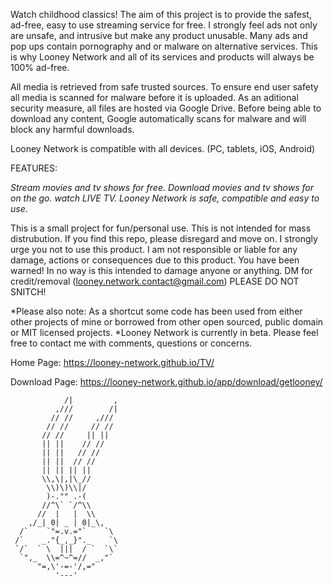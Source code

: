 Watch childhood classics! The aim of this project is to provide the safest, ad-free, easy to use streaming service for free. I strongly feel ads not only are unsafe, and intrusive but make any product unusable. Many ads and pop ups contain pornography and or malware on alternative services. This is why Looney Network and all of its services and products will always be 100% ad-free. 

All media is retrieved from safe trusted sources. To ensure end user safety all media is scanned for malware before it is uploaded. As an aditional security measure, all files are hosted via Google Drive. Before being able to download any content, Google automatically scans for malware and will block any harmful downloads.

Looney Network is compatible with all devices. (PC, tablets, iOS, Android)
 
 
FEATURES:
 
 *Stream movies and tv shows for free.*
 *Download movies and tv shows for on the go.*
 *watch LIVE TV.*
 *Looney Network is safe, compatible and easy to use.*
 

This is a small project for fun/personal use.
This is not intended for mass distrubution. 
If you find this repo, please disregard and move on. I strongly urge you not to use this product. 
I am not responsible or liable for any damage, actions or consequences due to this product. You have been warned!
In no way is this intended to damage anyone or anything.
DM for credit/removal (looney.network.contact@gmail.com)
PLEASE DO NOT SNITCH!

*Please also note: As a shortcut some code has been used from either other projects of mine or borrowed from other open sourced, public domain or MIT licensed projects.
*Looney Network is currently in beta. Please feel free to contact me with comments, questions or concerns.

Home Page: https://looney-network.github.io/TV/


Download Page: https://looney-network.github.io/app/download/getlooney/



                /|         ,                
              ,///        /|
             // //     ,///
            // //     // //
           // //     || ||
           || ||    // //
           || ||   // //
           || ||  // //
           || || || ||
           \\,\|,|\_//
            \\)\)\\|/
            )-."" .-(
           //^\` `/^\\
          //  |   |  \\
        ,/_| 0| _ | 0|_\,
      /`    `"=.v.="`    `\
     /`    _."{_,_}"._    `\
     `/`  ` \  |||  / `  `\`
      `",_  \\=^~^=//  _,"`
          "=,\'-=-'/,="
              '---'

                      
              
                                  
